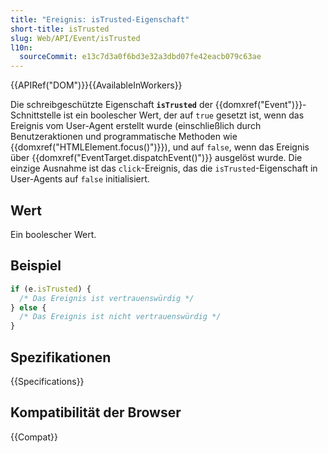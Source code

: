 ```yaml
---
title: "Ereignis: isTrusted-Eigenschaft"
short-title: isTrusted
slug: Web/API/Event/isTrusted
l10n:
  sourceCommit: e13c7d3a0f6bd3e32a3dbd07fe42eacb079c63ae
---
```


{{APIRef("DOM")}}{{AvailableInWorkers}}

Die schreibgeschützte Eigenschaft **`isTrusted`** der
{{domxref("Event")}}-Schnittstelle ist ein boolescher Wert, der auf `true`
gesetzt ist, wenn das Ereignis vom User-Agent erstellt wurde (einschließlich durch Benutzeraktionen und programmatische Methoden wie {{domxref("HTMLElement.focus()")}}),
und auf `false`, wenn das Ereignis über
{{domxref("EventTarget.dispatchEvent()")}} ausgelöst wurde.
Die einzige Ausnahme ist das `click`-Ereignis, das die `isTrusted`-Eigenschaft
in User-Agents auf `false` initialisiert.

## Wert

Ein boolescher Wert.

## Beispiel

```js
if (e.isTrusted) {
  /* Das Ereignis ist vertrauenswürdig */
} else {
  /* Das Ereignis ist nicht vertrauenswürdig */
}
```

## Spezifikationen

{{Specifications}}

## Kompatibilität der Browser

{{Compat}}
